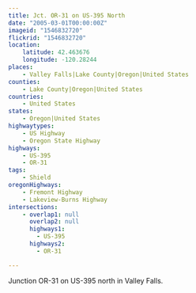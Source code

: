 ```yaml
---
title: Jct. OR-31 on US-395 North
date: "2005-03-01T00:00:00Z"
imageid: "1546832720"
flickrid: "1546832720"
location:
    latitude: 42.463676
    longitude: -120.28244
places:
    - Valley Falls|Lake County|Oregon|United States
counties:
    - Lake County|Oregon|United States
countries:
    - United States
states:
    - Oregon|United States
highwaytypes:
    - US Highway
    - Oregon State Highway
highways:
    - US-395
    - OR-31
tags:
    - Shield
oregonHighways:
    - Fremont Highway
    - Lakeview-Burns Highway
intersections:
    - overlap1: null
      overlap2: null
      highways1:
        - US-395
      highways2:
        - OR-31

---
```

Junction OR-31 on US-395 north in Valley Falls.